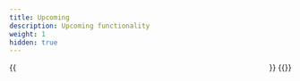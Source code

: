 ```yaml
---
title: Upcoming
description: Upcoming functionality
weight: 1
hidden: true
---
```


<div style="display: flex; flex-direction: row; justify-content: space-between; gap: 12px; flex-wrap: wrap;">
    {{<news-card
        title="New notification channels"
        content="Support for notification channels SMS preferred and email preferred."
        timeline="Q4 2023"
        githubUrl="https://github.com/Altinn/altinn-notifications/issues/541"
    >}}
    {{<news-card
        title="Support for message templates"
        content="Support for placeholder keywords for dynamic changes in texts based on recipient."
        timeline="Q4 2023"
        githubUrl="https://github.com/Altinn/altinn-notifications/issues/545"
    >}}
</div>